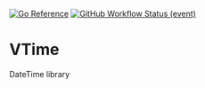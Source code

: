 [![Go Reference](https://img.shields.io/badge/go-reference-%23007d9c?style=for-the-badge&logo=go)](https://pkg.go.dev/v8.run/go/vtime)
[![GitHub Workflow Status (event)](https://img.shields.io/github/workflow/status/unsafe-risk/vtime/Go?event=push&style=for-the-badge)](https://github.com/unsafe-risk/vtime/actions/workflows/go.yml)
# VTime
DateTime library
